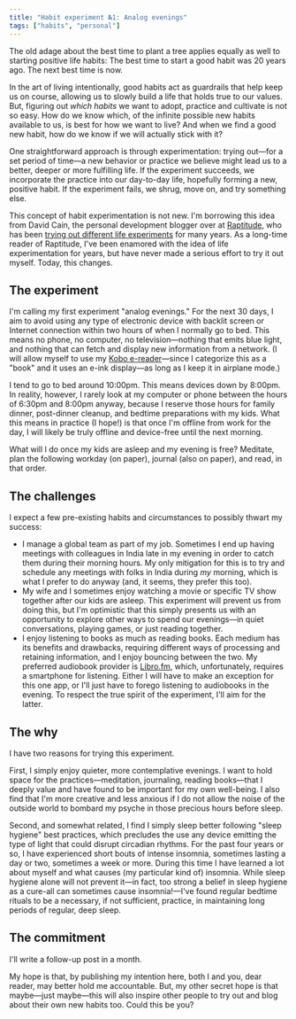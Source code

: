 ```yaml
---
title: "Habit experiment №1: Analog evenings"
tags: ["habits", "personal"]
---
```


The old adage about the best time to plant a tree applies equally as well to starting positive life habits: The best time to start a good habit was 20 years ago. The next best time is now.

In the art of living intentionally, good habits act as guardrails that help keep us on course, allowing us to slowly build a life that holds true to our values. But, figuring out *which habits* we want to adopt, practice and cultivate is not so easy. How do we know which, of the infinite possible new habits available to us, is best for how we want to live? And when we find a good new habit, how do we know if we will actually stick with it?

One straightforward approach is through experimentation: trying out—for a set period of time—a new behavior or practice we believe might lead us to a better, deeper or more fulfilling life. If the experiment succeeds, we incorporate the practice into our day-to-day life, hopefully forming a new, positive habit. If the experiment fails, we shrug, move on, and try something else.

This concept of habit experimentation is not new. I'm borrowing this idea from David Cain, the personal development blogger over at [Raptitude](https://www.raptitude.com), who has been [trying out different life experiments](https://www.raptitude.com/experiments/) for many years. As a long-time reader of Raptitude, I've been enamored with the idea of life experimentation for years, but have never made a serious effort to try it out myself. Today, this changes.

## The experiment

I'm calling my first experiment "analog evenings." For the next 30 days, I aim to avoid using any type of electronic device with backlit screen or Internet connection within two hours of when I normally go to bed. This means no phone, no computer, no television—nothing that emits blue light, and nothing that can fetch and display new information from a network. (I will allow myself to use my [Kobo e-reader](https://en.wikipedia.org/wiki/Kobo_eReader)—since I categorize this as a "book" and it uses an e-ink display—as long as I keep it in airplane mode.)

I tend to go to bed around 10:00pm. This means devices down by 8:00pm. In reality, however, I rarely look at my computer or phone between the hours of 6:30pm and 8:00pm anyway, because I reserve those hours for family dinner, post-dinner cleanup, and bedtime preparations with my kids. What this means in practice (I hope!) is that once I'm offline from work for the day, I will likely be truly offline and device-free until the next morning.

What will I do once my kids are asleep and my evening is free? Meditate, plan the following workday (on paper), journal (also on paper), and read, in that order.

## The challenges

I expect a few pre-existing habits and circumstances to possibly thwart my success:

- I manage a global team as part of my job. Sometimes I end up having meetings with colleagues in India late in my evening in order to catch them during their morning hours. My only mitigation for this is to try and schedule any meetings with folks in India during *my* morning, which is what I prefer to do anyway (and, it seems, they prefer this too).
- My wife and I sometimes enjoy watching a movie or specific TV show together after our kids are asleep. This experiment will prevent us from doing this, but I'm optimistic that this simply presents us with an opportunity to explore other ways to spend our evenings—in quiet conversations, playing games, or just reading together.
- I enjoy listening to books as much as reading books. Each medium has its benefits and drawbacks, requiring different ways of processing and retaining information, and I enjoy bouncing between the two. My preferred audiobook provider is [Libro.fm](https://libro.fm/), which, unfortunately, requires a smartphone for listening. Either I will have to make an exception for this one app, or I'll just have to forego listening to audiobooks in the evening. To respect the true spirit of the experiment, I'll aim for the latter.
## The why

I have two reasons for trying this experiment.

First, I simply enjoy quieter, more contemplative evenings. I want to hold space for the practices—meditation, journaling, reading books—that I deeply value and have found to be important for my own well-being. I also find that I'm more creative and less anxious if I do not allow the noise of the outside world to bombard my psyche in those precious hours before sleep.

Second, and somewhat related, I find I simply sleep better following "sleep hygiene" best practices, which precludes the use any device emitting the type of light that could disrupt circadian rhythms. For the past four years or so, I have experienced short bouts of intense insomnia, sometimes lasting a day or two, sometimes a week or more. During this time I have learned a lot about myself and what causes (my particular kind of) insomnia. While sleep hygiene alone will not prevent it—in fact, too strong a belief in sleep hygiene as a cure-all can sometimes cause insomnia!—I've found regular bedtime rituals to be a necessary, if not sufficient, practice, in maintaining long periods of regular, deep sleep.

## The commitment

I'll write a follow-up post in a month. 

My hope is that, by publishing my intention here, both I and you, dear reader, may better hold me accountable. But, my other secret hope is that maybe—just maybe—this will also inspire other people to try out and blog about their own new habits too. Could this be you?